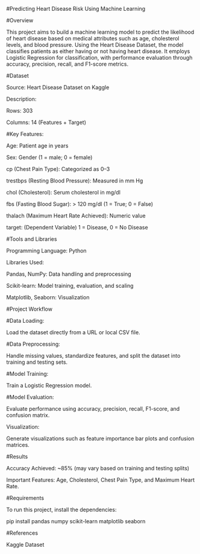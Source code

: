 #Predicting Heart Disease Risk Using Machine Learning

#Overview

This project aims to build a machine learning model to predict the likelihood of heart disease based on medical attributes such as age, cholesterol levels, and blood pressure. Using the Heart Disease Dataset, the model classifies patients as either having or not having heart disease. It employs Logistic Regression for classification, with performance evaluation through accuracy, precision, recall, and F1-score metrics.

#Dataset

Source: Heart Disease Dataset on Kaggle

Description:

Rows: 303

Columns: 14 (Features + Target)

#Key Features:

Age: Patient age in years

Sex: Gender (1 = male; 0 = female)

cp (Chest Pain Type): Categorized as 0–3

trestbps (Resting Blood Pressure): Measured in mm Hg

chol (Cholesterol): Serum cholesterol in mg/dl

fbs (Fasting Blood Sugar): > 120 mg/dl (1 = True; 0 = False)

thalach (Maximum Heart Rate Achieved): Numeric value

target: (Dependent Variable) 1 = Disease, 0 = No Disease

#Tools and Libraries

Programming Language: Python

Libraries Used:

Pandas, NumPy: Data handling and preprocessing

Scikit-learn: Model training, evaluation, and scaling

Matplotlib, Seaborn: Visualization

#Project Workflow

#Data Loading:

Load the dataset directly from a URL or local CSV file.

#Data Preprocessing:

Handle missing values, standardize features, and split the dataset into training and testing sets.

#Model Training:

Train a Logistic Regression model.

#Model Evaluation:

Evaluate performance using accuracy, precision, recall, F1-score, and confusion matrix.

Visualization:

Generate visualizations such as feature importance bar plots and confusion matrices.

#Results

Accuracy Achieved: ~85% (may vary based on training and testing splits)

Important Features: Age, Cholesterol, Chest Pain Type, and Maximum Heart Rate.


#Requirements

To run this project, install the dependencies:

pip install pandas numpy scikit-learn matplotlib seaborn


#References

Kaggle Dataset
